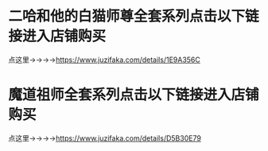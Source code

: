 # 二哈和他的白猫师尊全套系列点击以下链接进入店铺购买

点这里→→→→https://www.juzifaka.com/details/1E9A356C

# 魔道祖师全套系列点击以下链接进入店铺购买

点这里→→→→https://www.juzifaka.com/details/D5B30E79
